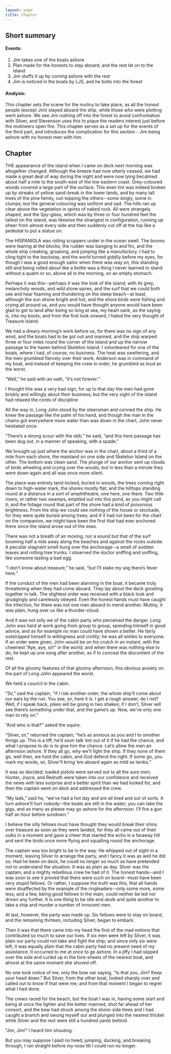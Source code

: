 ```yaml
---
layout: page
title: Chapter
---
```

## Short summary  
#### Events:  
1. Jim takes one of the boats ashore
2. Plan made for the honests to stay aboard, and the rest let on to the island
3. Jim stuffs it up by coming ashore with the rest
4. Jim is noticed in the boats by LJS, and he bolts into the forest

#### Analysis:  
This chapter sets the scene for the mutiny to take place, as all the honest people (except Jim) stayed aboard the ship, while those who were plotting went ashore. We see Jim rushing off into the forest to avoid confrontation with Silver, and Stevenson uses this to pique the readers interest just before the mutineers open fire. This chapter serves as a set up for the events of the third part, and introduces the complication for this section - Jim being ashore with no honest men with him.

## Chapter  
THE appearance of the island when I came on deck next morning was
altogether changed. Although the breeze had now utterly ceased, we had
made a great deal of way during the night and were now lying becalmed
about half a mile to the south-east of the low eastern coast.
Grey-coloured woods covered a large part of the surface. This even tint
was indeed broken up by streaks of yellow sand-break in the lower lands,
and by many tall trees of the pine family, out-topping the others--some
singly, some in clumps; but the general colouring was uniform and sad.
The hills ran up clear above the vegetation in spires of naked rock.
All were strangely shaped, and the Spy-glass, which was by three or four
hundred feet the tallest on the island, was likewise the strangest in
configuration, running up sheer from almost every side and then suddenly
cut off at the top like a pedestal to put a statue on.

The HISPANIOLA was rolling scuppers under in the ocean swell. The booms
were tearing at the blocks, the rudder was banging to and fro, and the
whole ship creaking, groaning, and jumping like a manufactory. I had
to cling tight to the backstay, and the world turned giddily before my
eyes, for though I was a good enough sailor when there was way on, this
standing still and being rolled about like a bottle was a thing I never
learned to stand without a qualm or so, above all in the morning, on an
empty stomach.

Perhaps it was this--perhaps it was the look of the island, with its
grey, melancholy woods, and wild stone spires, and the surf that we
could both see and hear foaming and thundering on the steep beach--at
least, although the sun shone bright and hot, and the shore birds were
fishing and crying all around us, and you would have thought anyone
would have been glad to get to land after being so long at sea, my heart
sank, as the saying is, into my boots; and from the first look onward, I
hated the very thought of Treasure Island.

We had a dreary morning’s work before us, for there was no sign of any
wind, and the boats had to be got out and manned, and the ship warped
three or four miles round the corner of the island and up the narrow
passage to the haven behind Skeleton Island. I volunteered for one of
the boats, where I had, of course, no business. The heat was sweltering,
and the men grumbled fiercely over their work. Anderson was in command
of my boat, and instead of keeping the crew in order, he grumbled as
loud as the worst.

“Well,” he said with an oath, “it’s not forever.”

I thought this was a very bad sign, for up to that day the men had gone
briskly and willingly about their business; but the very sight of the
island had relaxed the cords of discipline.

All the way in, Long John stood by the steersman and conned the ship.
He knew the passage like the palm of his hand, and though the man in the
chains got everywhere more water than was down in the chart, John never
hesitated once.

“There’s a strong scour with the ebb,” he said, “and this here passage
has been dug out, in a manner of speaking, with a spade.”

We brought up just where the anchor was in the chart, about a third of
a mile from each shore, the mainland on one side and Skeleton Island on
the other. The bottom was clean sand. The plunge of our anchor sent up
clouds of birds wheeling and crying over the woods, but in less than a
minute they were down again and all was once more silent.

The place was entirely land-locked, buried in woods, the trees coming
right down to high-water mark, the shores mostly flat, and the hilltops
standing round at a distance in a sort of amphitheatre, one here, one
there. Two little rivers, or rather two swamps, emptied out into this
pond, as you might call it; and the foliage round that part of the shore
had a kind of poisonous brightness. From the ship we could see nothing
of the house or stockade, for they were quite buried among trees; and if
it had not been for the chart on the companion, we might have been the
first that had ever anchored there since the island arose out of the
seas.

There was not a breath of air moving, nor a sound but that of the
surf booming half a mile away along the beaches and against the rocks
outside. A peculiar stagnant smell hung over the anchorage--a smell of
sodden leaves and rotting tree trunks. I observed the doctor sniffing
and sniffing, like someone tasting a bad egg.

“I don’t know about treasure,” he said, “but I’ll stake my wig there’s
fever here.”

If the conduct of the men had been alarming in the boat, it became truly
threatening when they had come aboard. They lay about the deck growling
together in talk. The slightest order was received with a black look and
grudgingly and carelessly obeyed. Even the honest hands must have caught
the infection, for there was not one man aboard to mend another. Mutiny,
it was plain, hung over us like a thunder-cloud.

And it was not only we of the cabin party who perceived the danger. Long
John was hard at work going from group to group, spending himself in
good advice, and as for example no man could have shown a better. He
fairly outstripped himself in willingness and civility; he was all
smiles to everyone. If an order were given, John would be on his crutch
in an instant, with the cheeriest “Aye, aye, sir!” in the world; and
when there was nothing else to do, he kept up one song after another, as
if to conceal the discontent of the rest.

Of all the gloomy features of that gloomy afternoon, this obvious
anxiety on the part of Long John appeared the worst.

We held a council in the cabin.

“Sir,” said the captain, “if I risk another order, the whole ship’ll
come about our ears by the run. You see, sir, here it is. I get a rough
answer, do I not? Well, if I speak back, pikes will be going in two
shakes; if I don’t, Silver will see there’s something under that, and
the game’s up. Now, we’ve only one man to rely on.”

“And who is that?” asked the squire.

“Silver, sir,” returned the captain; “he’s as anxious as you and I to
smother things up. This is a tiff; he’d soon talk ’em out of it if he
had the chance, and what I propose to do is to give him the chance.
Let’s allow the men an afternoon ashore. If they all go, why we’ll fight
the ship. If they none of them go, well then, we hold the cabin, and God
defend the right. If some go, you mark my words, sir, Silver’ll bring
’em aboard again as mild as lambs.”

It was so decided; loaded pistols were served out to all the sure men;
Hunter, Joyce, and Redruth were taken into our confidence and received
the news with less surprise and a better spirit than we had looked for,
and then the captain went on deck and addressed the crew.

“My lads,” said he, “we’ve had a hot day and are all tired and out of
sorts. A turn ashore’ll hurt nobody--the boats are still in the water;
you can take the gigs, and as many as please may go ashore for the
afternoon. I’ll fire a gun half an hour before sundown.”

I believe the silly fellows must have thought they would break their
shins over treasure as soon as they were landed, for they all came out
of their sulks in a moment and gave a cheer that started the echo in a
faraway hill and sent the birds once more flying and squalling round the
anchorage.

The captain was too bright to be in the way. He whipped out of sight
in a moment, leaving Silver to arrange the party, and I fancy it was as
well he did so. Had he been on deck, he could no longer so much as
have pretended not to understand the situation. It was as plain as day.
Silver was the captain, and a mighty rebellious crew he had of it. The
honest hands--and I was soon to see it proved that there were such on
board--must have been very stupid fellows. Or rather, I suppose the
truth was this, that all hands were disaffected by the example of the
ringleaders--only some more, some less; and a few, being good fellows in
the main, could neither be led nor driven any further. It is one thing
to be idle and skulk and quite another to take a ship and murder a
number of innocent men.

At last, however, the party was made up. Six fellows were to stay on
board, and the remaining thirteen, including Silver, began to embark.

Then it was that there came into my head the first of the mad notions
that contributed so much to save our lives. If six men were left by
Silver, it was plain our party could not take and fight the ship; and
since only six were left, it was equally plain that the cabin party
had no present need of my assistance. It occurred to me at once to go
ashore. In a jiffy I had slipped over the side and curled up in the
fore-sheets of the nearest boat, and almost at the same moment she
shoved off.

No one took notice of me, only the bow oar saying, “Is that you, Jim?
Keep your head down.” But Silver, from the other boat, looked sharply
over and called out to know if that were me; and from that moment I
began to regret what I had done.

The crews raced for the beach, but the boat I was in, having some start
and being at once the lighter and the better manned, shot far ahead of
her consort, and the bow had struck among the shore-side trees and I
had caught a branch and swung myself out and plunged into the nearest
thicket while Silver and the rest were still a hundred yards behind.

“Jim, Jim!” I heard him shouting.

But you may suppose I paid no heed; jumping, ducking, and breaking
through, I ran straight before my nose till I could run no longer.
